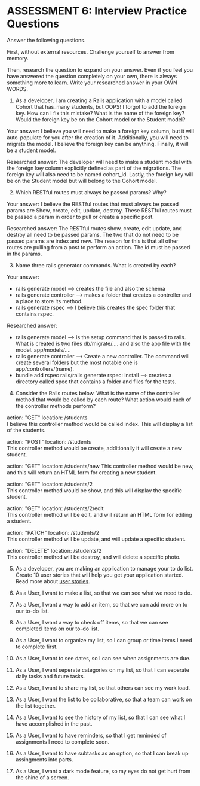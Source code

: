 # ASSESSMENT 6: Interview Practice Questions
Answer the following questions.

First, without external resources. Challenge yourself to answer from memory.

Then, research the question to expand on your answer. Even if you feel you have answered the question completely on your own, there is always something more to learn. Write your researched answer in your OWN WORDS.

1. As a developer, I am creating a Rails application with a model called Cohort that has_many students, but OOPS! I forgot to add the foreign key. How can I fix this mistake? What is the name of the foreign key? Would the foreign key be on the Cohort model or the Student model?

  Your answer:
I believe you will need to make a foreign key column, but it will auto-populate for you  after the creation of it. Additionally, you will need to migrate the model. I believe the foreign key can be anything. Finally, it will be a student model. 

  Researched answer:
The developer will need to make a student model with the foreign key column explicitly defined as part of the migrations. The foreign key will also need to be named cohort_id. Lastly, the foreign key will be on the Student model but will belong to the Cohort model. 

2. Which RESTful routes must always be passed params? Why?

  Your answer:
  I believe the RESTful routes that must always be passed params are Show, create, edit, update, destroy. These RESTful routes must be passed a param in order to pull or create a specific post. 

  Researched answer:
The RESTful routes show, create, edit update, and destroy all need to be passed params. The two that do not need to be passed params are index and new. The reason for this is that all other routes are pulling from a post to perform an action. The id must be passed in the params. 


3. Name three rails generator commands. What is created by each?

  Your answer:
 - rails generate model --> creates the file and also the schema
 - rails generate controller --> makes a folder that creates a controller and a place to store its method. 
 - rails generate rspec --> I believe this creates the spec folder that contains rspec. 


  Researched answer:
- rails generate model --> is the setup command that is passed to rails. What is created is two files db/migrate/.... and also the app file with the model. app/models/....
- rails generate controller --> Create a new controller. The command will create several folders but the most notable one is app/controllers/(name).
- bundle add rspec rails/rails generate rspec: install --> creates a directory called spec that contains a folder and files for the tests.


4. Consider the Rails routes below. What is the name of the controller method that would be called by each route? What action would each of the controller methods perform?

action: "GET"    location: /students          
I believe this controller method would be called index. This will display a list of the students.

action: "POST"   location: /students       
This controller method would be create, additionally it will create a new student. 

action: "GET"    location: /students/new
This controller method would be new, and this will return an HTML form for creating a new student. 

action: "GET"    location: /students/2  
This controller method would be show, and this will display the specific student.

action: "GET"    location: /students/2/edit    
This controller method will be edit, and will return an HTML form for editing a student. 

action: "PATCH"  location: /students/2      
This controller method will be update, and will update a specific student. 

action: "DELETE" location: /students/2      
This controller method will be destroy, and will delete a specific photo. 


5. As a developer, you are making an application to manage your to do list. Create 10 user stories that will help you get your application started. Read more about [user stories](https://www.atlassian.com/agile/project-management/user-stories).

1. As a User, I want to make a list, so that we can see what we need to do. 
2. As a User, I want a way to add an item, so that we can add more on to our to-do list. 
3. As a User, I want a way to check off items, so that we can see completed items on our to-do list. 
4. As a User, I want to organize my list, so I can group or time items I need to complete first. 
5. As a User, I want to see dates, so I can see when assignments are due. 
6. As a User, I want seperate categories on my list, so that I can seperate daily tasks and future tasks. 
7. As a User, I want to share my list, so that others can see my work load. 
8. As a User, I want the list to be collaborative, so that a team can work on the list together. 
9. As a User, I want to see the history of my list, so that I can see what I have accomplished in the past. 
10. As a User, I want to have reminders, so that I get reminded of assignments I need to complete soon. 
11. As a User, I want to have subtasks as an option, so that I can break up assingments into parts. 
12. As a User, I want a dark mode feature, so my eyes do not get hurt from the shine of a screen. 
